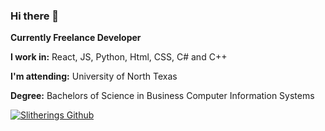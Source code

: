 ### Hi there 👋
**Currently Freelance Developer**

**I work in:** React, JS, Python, Html, CSS, C# and C++

**I'm attending:** University of North Texas 

**Degree:** Bachelors of Science in Business Computer Information Systems


[![Slitherings Github](https://github-readme-stats.vercel.app/api?username=Slitherings&show_icons=true&theme=radical)](https://github.com/anuraghazra/github-readme-stats)
